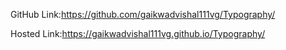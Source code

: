 GitHub Link:https://github.com/gaikwadvishal111vg/Typography/

Hosted Link:https://gaikwadvishal111vg.github.io/Typography/
